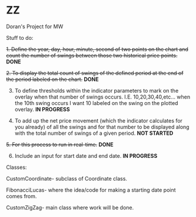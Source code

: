 # ZZ

Doran's Project for MW

Stuff to do:

~~1. Define the year, day, hour, minute, second of two points on the chart and count the number of swings between those two historical price points.~~ __DONE__

~~2. To display the total count of swings of the defined period at the end of the period labeled on the chart.~~ __DONE__

3. To define thresholds within the indicator parameters to mark on the overlay when that number of swings occurs. I.E. 10,20,30,40,etc... when the 10th 
swing occurs I want 10 labeled on the swing on the plotted overlay. __IN PROGRESS__

4. To add up the net price movement (which the indicator calculates for you already) of all the swings and for that number to be displayed along with the total number 
of swings of a given period. __NOT STARTED__


~~5. For this process to run in real-time.~~ __DONE__

6. Include an input for start date and end date. __IN PROGRESS__


Classes:

  CustomCoordinate- subclass of Coordinate class.

  FibonacciLucas- where the idea/code for making a starting date point comes from.

  CustomZigZag- main class where work will be done.
